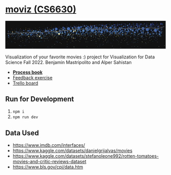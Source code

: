 # [moviz (CS6630)](https://benpm.github.io/moviz/)

![](banner.png)

Visualization of your favorite movies :) project for Visualization for Data Science Fall 2022. Benjamin Mastripolito and Alper Sahistan

- [**Process book**](https://github.com/benpm/moviz/wiki/Process-Book)
- [Feedback exercise](feedback_exercise.md)
- [Trello board](https://trello.com/b/SGrGik4Z/moviz)

## Run for Development
1. `npm i`
2. `npm run dev`

## Data Used
- https://www.imdb.com/interfaces/
- https://www.kaggle.com/datasets/danielgrijalvas/movies
- https://www.kaggle.com/datasets/stefanoleone992/rotten-tomatoes-movies-and-critic-reviews-dataset
- https://www.bls.gov/cpi/data.htm